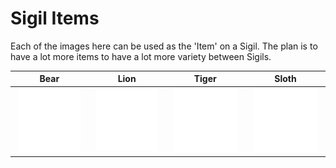 # Sigil Items

Each of the images here can be used as the 'Item' on a Sigil. The plan is to have a lot more items to have a lot more variety between Sigils.

| Bear | Lion | Tiger | Sloth |
|:-:|:-:|:-:|:-:|
| <img width="90%" src="bear.png"> | <img width="90%" src="lion.png"> | <img width="90%" src="tiger.png"> | <img width="90%" src="sloth.png"> |
